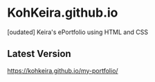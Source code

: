 # KohKeira.github.io
[oudated] Keira's ePortfolio using HTML and CSS

## Latest Version
https://kohkeira.github.io/my-portfolio/
